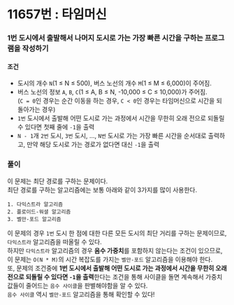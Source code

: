 # 11657번 : 타임머신
### 1번 도시에서 출발해서 나머지 도시로 가는 가장 빠른 시간을 구하는 프로그램을 작성하기
#### 조건
- 도시의 개수 ```N```(1 ≤ N ≤ 500), 버스 노선의 개수 ```M```(1 ≤ M ≤ 6,000)이 주어짐.
- 버스 노선의 정보 ```A```, ```B```, ```C```(1 ≤ A, B ≤ N, -10,000 ≤ C ≤ 10,000)가 주어짐.  
  (```C = 0```인 경우는 순간 이동을 하는 경우, ```C < 0```인 경우는 타임머신으로 시간을 되돌아가는 경우)
- ```1번``` 도시에서 출발해 어떤 도시로 가는 과정에서 시간을 무한히 오래 전으로 되돌릴 수 있다면 첫째 줄에 ```-1```을 출력
- ```N - 1```개 ```2번``` 도시, ```3번``` 도시, ..., ```N번``` 도시로 가는 가장 빠른 시간을 순서대로 출력하고, 만약 해당 도시로 가는 경로가 없다면 대신 ```-1```을 출력
### 풀이
이 문제는 최단 경로를 구하는 문제이다.  
최단 경로를 구하는 알고리즘에는 보통 아래와 같이 3가지를 많이 사용한다.  
```
1. 다익스트라 알고리즘
2. 플로이드-워셜 알고리즘
3. 벨만-포드 알고리즘
```
이 문제의 경우 ```1번``` 도시 한 점에 대한 다른 모든 도시의 최단 거리를 구하는 문제이므로, ```다익스트라``` 알고리즘을 떠올릴 수 있다.  
하지만 ```다익스트라``` 알고리즘의 경우 **음수 가중치**를 포함하지 않는다는 조건이 있으므로, 이 문제는 ```O(N * M)```의 시간 복잡도를 가지는 ```벨만-포드``` 알고리즘을 이용해야 한다.  
또, 문제의 조건중에 **1번 도시에서 출발해 어떤 도시로 가는 과정에서 시간을 무한히 오래 전으로 되돌릴 수 있다면 ```-1```을 출력**한다는 조건을 통해 사이클을 돌면 계속해서 가중치 값들이 줄어드는 ```음수 사이클```을 판별해야함을 알 수 있다.   
```음수 사이클``` 역시 ```벨만-포드``` 알고리즘을 통해 확인할 수 있다!  

